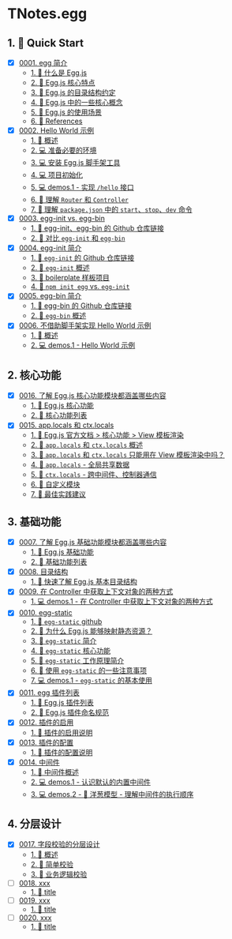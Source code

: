 # TNotes.egg


## 1. 🚀 Quick Start

- [x] [0001. egg 简介](https://tdahuyou.github.io/TNotes.egg/notes/0001.%20egg%20%E7%AE%80%E4%BB%8B/README)
  - [1. 📒 什么是 Egg.js](https://tdahuyou.github.io/TNotes.egg/notes/0001.%20egg%20%E7%AE%80%E4%BB%8B/README#1--什么是-eggjs)
  - [2. 📒 Egg.js 核心特点](https://tdahuyou.github.io/TNotes.egg/notes/0001.%20egg%20%E7%AE%80%E4%BB%8B/README#2--eggjs-核心特点)
  - [3. 📒 Egg.js 的目录结构约定](https://tdahuyou.github.io/TNotes.egg/notes/0001.%20egg%20%E7%AE%80%E4%BB%8B/README#3--eggjs-的目录结构约定)
  - [4. 📒 Egg.js 中的一些核心概念](https://tdahuyou.github.io/TNotes.egg/notes/0001.%20egg%20%E7%AE%80%E4%BB%8B/README#4--eggjs-中的一些核心概念)
  - [5. 📒 Egg.js 的使用场景](https://tdahuyou.github.io/TNotes.egg/notes/0001.%20egg%20%E7%AE%80%E4%BB%8B/README#5--eggjs-的使用场景)
  - [6. 🔗 References](https://tdahuyou.github.io/TNotes.egg/notes/0001.%20egg%20%E7%AE%80%E4%BB%8B/README#6--references)
- [x] [0002. Hello World 示例](https://tdahuyou.github.io/TNotes.egg/notes/0002.%20Hello%20World%20%E7%A4%BA%E4%BE%8B/README)
  - [1. 📒 概述](https://tdahuyou.github.io/TNotes.egg/notes/0002.%20Hello%20World%20%E7%A4%BA%E4%BE%8B/README#1--概述)
  - [2. 💻 准备必要的环境](https://tdahuyou.github.io/TNotes.egg/notes/0002.%20Hello%20World%20%E7%A4%BA%E4%BE%8B/README#2--准备必要的环境)
  - [3. 💻 安装 Egg.js 脚手架工具](https://tdahuyou.github.io/TNotes.egg/notes/0002.%20Hello%20World%20%E7%A4%BA%E4%BE%8B/README#3--安装-eggjs-脚手架工具)
  - [4. 💻 项目初始化](https://tdahuyou.github.io/TNotes.egg/notes/0002.%20Hello%20World%20%E7%A4%BA%E4%BE%8B/README#4--项目初始化)
  - [5. 💻 demos.1 - 实现 `/hello` 接口](https://tdahuyou.github.io/TNotes.egg/notes/0002.%20Hello%20World%20%E7%A4%BA%E4%BE%8B/README#5--demos1---实现-hello-接口)
  - [6. 📒 理解 `Router` 和 `Controller`](https://tdahuyou.github.io/TNotes.egg/notes/0002.%20Hello%20World%20%E7%A4%BA%E4%BE%8B/README#6--理解-router-和-controller)
  - [7. 📒 理解 `package.json` 中的 `start`、`stop`、`dev` 命令](https://tdahuyou.github.io/TNotes.egg/notes/0002.%20Hello%20World%20%E7%A4%BA%E4%BE%8B/README#7--理解-packagejson-中的-startstopdev-命令)
- [x] [0003. egg-init vs. egg-bin](https://tdahuyou.github.io/TNotes.egg/notes/0003.%20egg-init%20vs.%20egg-bin/README)
  - [1. 🔗 egg-init、egg-bin 的 Github 仓库链接](https://tdahuyou.github.io/TNotes.egg/notes/0003.%20egg-init%20vs.%20egg-bin/README#1--egg-initegg-bin-的-github-仓库链接)
  - [2. 📒 对比 `egg-init` 和 `egg-bin`](https://tdahuyou.github.io/TNotes.egg/notes/0003.%20egg-init%20vs.%20egg-bin/README#2--对比-egg-init-和-egg-bin)
- [x] [0004. egg-init 简介](https://tdahuyou.github.io/TNotes.egg/notes/0004.%20egg-init%20%E7%AE%80%E4%BB%8B/README)
  - [1. 🔗 `egg-init` 的 Github 仓库链接](https://tdahuyou.github.io/TNotes.egg/notes/0004.%20egg-init%20%E7%AE%80%E4%BB%8B/README#1--egg-init-的-github-仓库链接)
  - [2. 📒 `egg-init` 概述](https://tdahuyou.github.io/TNotes.egg/notes/0004.%20egg-init%20%E7%AE%80%E4%BB%8B/README#2--egg-init-概述)
  - [3. 📒 boilerplate 样板项目](https://tdahuyou.github.io/TNotes.egg/notes/0004.%20egg-init%20%E7%AE%80%E4%BB%8B/README#3--boilerplate-样板项目)
  - [4. 📒 `npm init egg` vs. `egg-init`](https://tdahuyou.github.io/TNotes.egg/notes/0004.%20egg-init%20%E7%AE%80%E4%BB%8B/README#4--npm-init-egg-vs-egg-init)
- [x] [0005. egg-bin 简介](https://tdahuyou.github.io/TNotes.egg/notes/0005.%20egg-bin%20%E7%AE%80%E4%BB%8B/README)
  - [1. 🔗 egg-bin 的 Github 仓库链接](https://tdahuyou.github.io/TNotes.egg/notes/0005.%20egg-bin%20%E7%AE%80%E4%BB%8B/README#1--egg-bin-的-github-仓库链接)
  - [2. 📒 `egg-bin` 概述](https://tdahuyou.github.io/TNotes.egg/notes/0005.%20egg-bin%20%E7%AE%80%E4%BB%8B/README#2--egg-bin-概述)
- [x] [0006. 不借助脚手架实现 Hello World 示例](https://tdahuyou.github.io/TNotes.egg/notes/0006.%20%E4%B8%8D%E5%80%9F%E5%8A%A9%E8%84%9A%E6%89%8B%E6%9E%B6%E5%AE%9E%E7%8E%B0%20Hello%20World%20%E7%A4%BA%E4%BE%8B/README)
  - [1. 📒 概述](https://tdahuyou.github.io/TNotes.egg/notes/0006.%20%E4%B8%8D%E5%80%9F%E5%8A%A9%E8%84%9A%E6%89%8B%E6%9E%B6%E5%AE%9E%E7%8E%B0%20Hello%20World%20%E7%A4%BA%E4%BE%8B/README#1--概述)
  - [2. 💻 demos.1 - Hello World 示例](https://tdahuyou.github.io/TNotes.egg/notes/0006.%20%E4%B8%8D%E5%80%9F%E5%8A%A9%E8%84%9A%E6%89%8B%E6%9E%B6%E5%AE%9E%E7%8E%B0%20Hello%20World%20%E7%A4%BA%E4%BE%8B/README#2--demos1---hello-world-示例)

## 2. 核心功能

- [x] [0016. 了解 Egg.js 核心功能模块都涵盖哪些内容](https://tdahuyou.github.io/TNotes.egg/notes/0016.%20%E4%BA%86%E8%A7%A3%20Egg.js%20%E6%A0%B8%E5%BF%83%E5%8A%9F%E8%83%BD%E6%A8%A1%E5%9D%97%E9%83%BD%E6%B6%B5%E7%9B%96%E5%93%AA%E4%BA%9B%E5%86%85%E5%AE%B9/README)
  - [1. 🔗 Egg.js 核心功能](https://tdahuyou.github.io/TNotes.egg/notes/0016.%20%E4%BA%86%E8%A7%A3%20Egg.js%20%E6%A0%B8%E5%BF%83%E5%8A%9F%E8%83%BD%E6%A8%A1%E5%9D%97%E9%83%BD%E6%B6%B5%E7%9B%96%E5%93%AA%E4%BA%9B%E5%86%85%E5%AE%B9/README#1--eggjs-核心功能)
  - [2. 📒 核心功能列表](https://tdahuyou.github.io/TNotes.egg/notes/0016.%20%E4%BA%86%E8%A7%A3%20Egg.js%20%E6%A0%B8%E5%BF%83%E5%8A%9F%E8%83%BD%E6%A8%A1%E5%9D%97%E9%83%BD%E6%B6%B5%E7%9B%96%E5%93%AA%E4%BA%9B%E5%86%85%E5%AE%B9/README#2--核心功能列表)
- [x] [0015. app.locals 和 ctx.locals](https://tdahuyou.github.io/TNotes.egg/notes/0015.%20app.locals%20%E5%92%8C%20ctx.locals/README)
  - [1. 🔗 Egg.js 官方文档 > 核心功能 > View 模板渲染](https://tdahuyou.github.io/TNotes.egg/notes/0015.%20app.locals%20%E5%92%8C%20ctx.locals/README#1--eggjs-官方文档--核心功能--view-模板渲染)
  - [2. 📒 `app.locals` 和 `ctx.locals` 概述](https://tdahuyou.github.io/TNotes.egg/notes/0015.%20app.locals%20%E5%92%8C%20ctx.locals/README#2--applocals-和-ctxlocals-概述)
  - [3. 🤔 `app.locals` 和 `ctx.locals` 只能用在 View 模板渲染中吗？](https://tdahuyou.github.io/TNotes.egg/notes/0015.%20app.locals%20%E5%92%8C%20ctx.locals/README#3--applocals-和-ctxlocals-只能用在-view-模板渲染中吗)
  - [4. 📒 `app.locals` - 全局共享数据](https://tdahuyou.github.io/TNotes.egg/notes/0015.%20app.locals%20%E5%92%8C%20ctx.locals/README#4--applocals---全局共享数据)
  - [5. 📒 `ctx.locals` - 跨中间件、控制器通信](https://tdahuyou.github.io/TNotes.egg/notes/0015.%20app.locals%20%E5%92%8C%20ctx.locals/README#5--ctxlocals---跨中间件控制器通信)
  - [6. 📒 自定义模块](https://tdahuyou.github.io/TNotes.egg/notes/0015.%20app.locals%20%E5%92%8C%20ctx.locals/README#6--自定义模块)
  - [7. 📒 最佳实践建议](https://tdahuyou.github.io/TNotes.egg/notes/0015.%20app.locals%20%E5%92%8C%20ctx.locals/README#7--最佳实践建议)

## 3. 基础功能

- [x] [0007. 了解 Egg.js 基础功能模块都涵盖哪些内容](https://tdahuyou.github.io/TNotes.egg/notes/0007.%20%E4%BA%86%E8%A7%A3%20Egg.js%20%E5%9F%BA%E7%A1%80%E5%8A%9F%E8%83%BD%E6%A8%A1%E5%9D%97%E9%83%BD%E6%B6%B5%E7%9B%96%E5%93%AA%E4%BA%9B%E5%86%85%E5%AE%B9/README)
  - [1. 🔗 Egg.js 基础功能](https://tdahuyou.github.io/TNotes.egg/notes/0007.%20%E4%BA%86%E8%A7%A3%20Egg.js%20%E5%9F%BA%E7%A1%80%E5%8A%9F%E8%83%BD%E6%A8%A1%E5%9D%97%E9%83%BD%E6%B6%B5%E7%9B%96%E5%93%AA%E4%BA%9B%E5%86%85%E5%AE%B9/README#1--eggjs-基础功能)
  - [2. 📒 基础功能列表](https://tdahuyou.github.io/TNotes.egg/notes/0007.%20%E4%BA%86%E8%A7%A3%20Egg.js%20%E5%9F%BA%E7%A1%80%E5%8A%9F%E8%83%BD%E6%A8%A1%E5%9D%97%E9%83%BD%E6%B6%B5%E7%9B%96%E5%93%AA%E4%BA%9B%E5%86%85%E5%AE%B9/README#2--基础功能列表)
- [x] [0008. 目录结构](https://tdahuyou.github.io/TNotes.egg/notes/0008.%20%E7%9B%AE%E5%BD%95%E7%BB%93%E6%9E%84/README)
  - [1. 📒 快速了解 Egg.js 基本目录结构](https://tdahuyou.github.io/TNotes.egg/notes/0008.%20%E7%9B%AE%E5%BD%95%E7%BB%93%E6%9E%84/README#1--快速了解-eggjs-基本目录结构)
- [x] [0009. 在 Controller 中获取上下文对象的两种方式](https://tdahuyou.github.io/TNotes.egg/notes/0009.%20%E5%9C%A8%20Controller%20%E4%B8%AD%E8%8E%B7%E5%8F%96%E4%B8%8A%E4%B8%8B%E6%96%87%E5%AF%B9%E8%B1%A1%E7%9A%84%E4%B8%A4%E7%A7%8D%E6%96%B9%E5%BC%8F/README)
  - [1. 💻 demos.1 - 在 Controller 中获取上下文对象的两种方式](https://tdahuyou.github.io/TNotes.egg/notes/0009.%20%E5%9C%A8%20Controller%20%E4%B8%AD%E8%8E%B7%E5%8F%96%E4%B8%8A%E4%B8%8B%E6%96%87%E5%AF%B9%E8%B1%A1%E7%9A%84%E4%B8%A4%E7%A7%8D%E6%96%B9%E5%BC%8F/README#1--demos1---在-controller-中获取上下文对象的两种方式)
- [x] [0010. egg-static](https://tdahuyou.github.io/TNotes.egg/notes/0010.%20egg-static/README)
  - [1. 🔗 `egg-static` github](https://tdahuyou.github.io/TNotes.egg/notes/0010.%20egg-static/README#1--egg-static-github)
  - [2. 🤔 为什么 Egg.js 能够映射静态资源？](https://tdahuyou.github.io/TNotes.egg/notes/0010.%20egg-static/README#2--为什么-eggjs-能够映射静态资源)
  - [3. 📒 `egg-static` 简介](https://tdahuyou.github.io/TNotes.egg/notes/0010.%20egg-static/README#3--egg-static-简介)
  - [4. 📒 `egg-static` 核心功能](https://tdahuyou.github.io/TNotes.egg/notes/0010.%20egg-static/README#4--egg-static-核心功能)
  - [5. 📒 `egg-static` 工作原理简介](https://tdahuyou.github.io/TNotes.egg/notes/0010.%20egg-static/README#5--egg-static-工作原理简介)
  - [6. 📒 使用 `egg-static` 的一些注意事项](https://tdahuyou.github.io/TNotes.egg/notes/0010.%20egg-static/README#6--使用-egg-static-的一些注意事项)
  - [7. 💻 demos.1 - `egg-static` 的基本使用](https://tdahuyou.github.io/TNotes.egg/notes/0010.%20egg-static/README#7--demos1---egg-static-的基本使用)
- [x] [0011. egg 插件列表](https://tdahuyou.github.io/TNotes.egg/notes/0011.%20egg%20%E6%8F%92%E4%BB%B6%E5%88%97%E8%A1%A8/README)
  - [1. 🔗 Egg.js 插件列表](https://tdahuyou.github.io/TNotes.egg/notes/0011.%20egg%20%E6%8F%92%E4%BB%B6%E5%88%97%E8%A1%A8/README#1--eggjs-插件列表)
  - [2. 📒 Egg.js 插件命名规范](https://tdahuyou.github.io/TNotes.egg/notes/0011.%20egg%20%E6%8F%92%E4%BB%B6%E5%88%97%E8%A1%A8/README#2--eggjs-插件命名规范)
- [x] [0012. 插件的启用](https://tdahuyou.github.io/TNotes.egg/notes/0012.%20%E6%8F%92%E4%BB%B6%E7%9A%84%E5%90%AF%E7%94%A8/README)
  - [1. 📒 插件的启用说明](https://tdahuyou.github.io/TNotes.egg/notes/0012.%20%E6%8F%92%E4%BB%B6%E7%9A%84%E5%90%AF%E7%94%A8/README#1--插件的启用说明)
- [x] [0013. 插件的配置](https://tdahuyou.github.io/TNotes.egg/notes/0013.%20%E6%8F%92%E4%BB%B6%E7%9A%84%E9%85%8D%E7%BD%AE/README)
  - [1. 📒 插件的配置说明](https://tdahuyou.github.io/TNotes.egg/notes/0013.%20%E6%8F%92%E4%BB%B6%E7%9A%84%E9%85%8D%E7%BD%AE/README#1--插件的配置说明)
- [x] [0014. 中间件](https://tdahuyou.github.io/TNotes.egg/notes/0014.%20%E4%B8%AD%E9%97%B4%E4%BB%B6/README)
  - [1. 📒 中间件概述](https://tdahuyou.github.io/TNotes.egg/notes/0014.%20%E4%B8%AD%E9%97%B4%E4%BB%B6/README#1--中间件概述)
  - [2. 💻 demos.1 - 认识默认的内置中间件](https://tdahuyou.github.io/TNotes.egg/notes/0014.%20%E4%B8%AD%E9%97%B4%E4%BB%B6/README#2--demos1---认识默认的内置中间件)
  - [3. 💻 demos.2 - 🧅 洋葱模型 - 理解中间件的执行顺序](https://tdahuyou.github.io/TNotes.egg/notes/0014.%20%E4%B8%AD%E9%97%B4%E4%BB%B6/README#3--demos2----洋葱模型---理解中间件的执行顺序)

## 4. 分层设计

- [x] [0017. 字段校验的分层设计](https://tdahuyou.github.io/TNotes.egg/notes/0017.%20%E5%AD%97%E6%AE%B5%E6%A0%A1%E9%AA%8C%E7%9A%84%E5%88%86%E5%B1%82%E8%AE%BE%E8%AE%A1/README)
  - [1. 📒 概述](https://tdahuyou.github.io/TNotes.egg/notes/0017.%20%E5%AD%97%E6%AE%B5%E6%A0%A1%E9%AA%8C%E7%9A%84%E5%88%86%E5%B1%82%E8%AE%BE%E8%AE%A1/README#1--概述)
  - [2. 📒 简单校验](https://tdahuyou.github.io/TNotes.egg/notes/0017.%20%E5%AD%97%E6%AE%B5%E6%A0%A1%E9%AA%8C%E7%9A%84%E5%88%86%E5%B1%82%E8%AE%BE%E8%AE%A1/README#2--简单校验)
  - [3. 📒 业务逻辑校验](https://tdahuyou.github.io/TNotes.egg/notes/0017.%20%E5%AD%97%E6%AE%B5%E6%A0%A1%E9%AA%8C%E7%9A%84%E5%88%86%E5%B1%82%E8%AE%BE%E8%AE%A1/README#3--业务逻辑校验)
- [ ] [0018. xxx](https://tdahuyou.github.io/TNotes.egg/notes/0018.%20xxx/README)
  - [1. 📒 title](https://tdahuyou.github.io/TNotes.egg/notes/0018.%20xxx/README#1--title)
- [ ] [0019. xxx](https://tdahuyou.github.io/TNotes.egg/notes/0019.%20xxx/README)
  - [1. 📒 title](https://tdahuyou.github.io/TNotes.egg/notes/0019.%20xxx/README#1--title)
- [ ] [0020. xxx](https://tdahuyou.github.io/TNotes.egg/notes/0020.%20xxx/README)
  - [1. 📒 title](https://tdahuyou.github.io/TNotes.egg/notes/0020.%20xxx/README#1--title)
